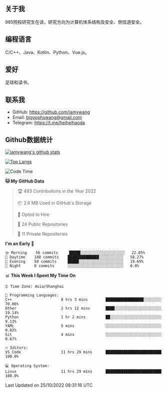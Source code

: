 ## 关于我

985院校研究生在读，研究方向为计算机体系结构及安全、侧信道安全。

## 编程语言

C/C++、Java、Kotlin、Python、Vue.js。

## 爱好

足球和读书。

## 联系我

- GitHub: https://github.com/iamywang
- Email: bigyophswang@gmail.com
- Telegram: https://t.me/heiheihaoda

## Github数据统计

[![iamywang's github stats](https://github-readme-stats.vercel.app/api?username=iamywang&count_private=true&show_icons=true)]()

[![Top Langs](https://github-readme-stats.vercel.app/api/top-langs/?username=iamywang&layout=compact)]()

<!--START_SECTION:waka-->
![Code Time](http://img.shields.io/badge/Code%20Time-621%20hrs%2052%20mins-blue)

**🐱 My GitHub Data** 

> 🏆 493 Contributions in the Year 2022
 > 
> 📦 2.6 MB Used in GitHub's Storage 
 > 
> 💼 Opted to Hire
 > 
> 📜 24 Public Repositories 
 > 
> 🔑 11 Private Repositories  
 > 
**I'm an Early 🐤** 

```text
🌞 Morning    56 commits     █████░░░░░░░░░░░░░░░░░░░░   22.05% 
🌆 Daytime    148 commits    ██████████████░░░░░░░░░░░   58.27% 
🌃 Evening    50 commits     █████░░░░░░░░░░░░░░░░░░░░   19.69% 
🌙 Night      0 commits      ░░░░░░░░░░░░░░░░░░░░░░░░░   0.0%

```


📊 **This Week I Spent My Time On** 

```text
⌚︎ Time Zone: Asia/Shanghai

💬 Programming Languages: 
C++                      8 hrs 3 mins        █████████████████░░░░░░░░   70.06% 
Other                    2 hrs 12 mins       ████░░░░░░░░░░░░░░░░░░░░░   19.14% 
Python                   1 hr 2 mins         ██░░░░░░░░░░░░░░░░░░░░░░░   9.13% 
YAML                     5 mins              ░░░░░░░░░░░░░░░░░░░░░░░░░   0.82% 
Git                      4 mins              ░░░░░░░░░░░░░░░░░░░░░░░░░   0.67%

🔥 Editors: 
VS Code                  11 hrs 29 mins      █████████████████████████   100.0%

💻 Operating System: 
Linux                    11 hrs 29 mins      █████████████████████████   100.0%

```


 Last Updated on 25/10/2022 08:31:16 UTC
<!--END_SECTION:waka-->
